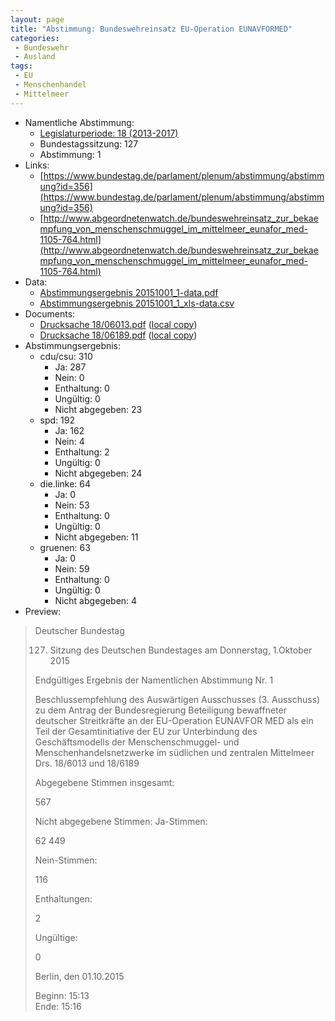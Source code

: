 ```yaml
---
layout: page
title: "Abstimmung: Bundeswehreinsatz EU-Operation EUNAVFORMED"
categories:
 - Bundeswehr
 - Ausland
tags:
 - EU
 - Menschenhandel
 - Mittelmeer
---
```


* Namentliche Abstimmung:
    * [Legislaturperiode: 18 (2013-2017)](https://de.wikipedia.org/wiki/18._Deutscher_Bundestag)
    * Bundestagssitzung: 127
    * Abstimmung: 1
* Links: 
    * [https://www.bundestag.de/parlament/plenum/abstimmung/abstimmung?id=356](https://www.bundestag.de/parlament/plenum/abstimmung/abstimmung?id=356)
    * [http://www.abgeordnetenwatch.de/bundeswehreinsatz_zur_bekaempfung_von_menschenschmuggel_im_mittelmeer_eunafor_med-1105-764.html](http://www.abgeordnetenwatch.de/bundeswehreinsatz_zur_bekaempfung_von_menschenschmuggel_im_mittelmeer_eunafor_med-1105-764.html)
* Data: 
    * [Abstimmungsergebnis 20151001_1-data.pdf](/res/abstimmungsliste/20151001_1-data.pdf)
    * [Abstimmungsergebnis 20151001_1_xls-data.csv](/res/abstimmungsliste/analyses/20151001_1_xls-data.csv)
* Documents: 
    * [Drucksache 18/06013.pdf](http://dip21.bundestag.de/dip21/btd/18/060/1806013.pdf) ([local copy](/res/abstimmungsdaten/018-127-01/1806013.pdf))
    * [Drucksache 18/06189.pdf](http://dip21.bundestag.de/dip21/btd/18/061/1806189.pdf) ([local copy](/res/abstimmungsdaten/018-127-01/1806189.pdf))
* Abstimmungsergebnis:
    * cdu/csu: 310
        * Ja: 287
        * Nein: 0
        * Enthaltung: 0
        * Ungültig: 0
        * Nicht abgegeben: 23
    * spd: 192
        * Ja: 162
        * Nein: 4
        * Enthaltung: 2
        * Ungültig: 0
        * Nicht abgegeben: 24
    * die.linke: 64
        * Ja: 0
        * Nein: 53
        * Enthaltung: 0
        * Ungültig: 0
        * Nicht abgegeben: 11
    * gruenen: 63
        * Ja: 0
        * Nein: 59
        * Enthaltung: 0
        * Ungültig: 0
        * Nicht abgegeben: 4
* Preview: 
> Deutscher Bundestag
> 
> 127. Sitzung des Deutschen Bundestages
> am Donnerstag, 1.Oktober 2015
> 
> Endgültiges Ergebnis der Namentlichen Abstimmung Nr. 1
> 
> Beschlussempfehlung des Auswärtigen Ausschusses (3. Ausschuss) zu dem Antrag der
> Bundesregierung
> Beteiligung bewaffneter deutscher Streitkräfte an der EU-Operation EUNAVFOR MED als
> ein Teil der Gesamtinitiative der EU zur Unterbindung des Geschäftsmodells der
> Menschenschmuggel- und Menschenhandelsnetzwerke im südlichen und zentralen
> Mittelmeer
> Drs. 18/6013 und 18/6189
> 
> Abgegebene Stimmen insgesamt:
> 
> 567
> 
> Nicht abgegebene Stimmen:
> Ja-Stimmen:
> 
> 62
> 449
> 
> Nein-Stimmen:
> 
> 116
> 
> Enthaltungen:
> 
> 2
> 
> Ungültige:
> 
> 0
> 
> Berlin, den 01.10.2015
> 
> Beginn: 15:13  
> Ende: 15:16
